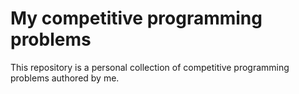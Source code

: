 # My competitive programming problems

This repository is a personal collection of competitive programming problems authored by me.